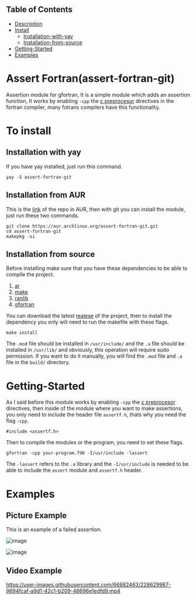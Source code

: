 ## Table of Contents
* [Description](https://github.com/alecksandr26/assert-fortran-git#assert-fortran-git)
* [Install](#Install)
  * [Installation-with-yay](#Installation-with-yay)
  * [Installation-from-source](#Installation-from-source)
* [Getting-Started](#Getting-Started)
* [Examples](#Examples)

# Assert Fortran(assert-fortran-git)
Assertion module for gfortran, It is a simple module which adds an assertion function, It works by enabling `-cpp` the [c preprocesor](https://gcc.gnu.org/onlinedocs/gfortran/Preprocessing-Options.html) directives in the fortran compiler, many fotrans compilers have this functionality.
# To install
## Installation with yay
If you have yay installed, just run this command.
```
yay -S assert-fortran-git
```
## Installation from AUR
This is the [link](https://aur.archlinux.org/packages/assert-fortran-git) of the repo in AUR, then with git you can install the module, just run these two commands.
```
git clone https://aur.archlinux.org/assert-fortran-git.git
cd assert-fortran-git
makepkg -si
```
## Installation from source
Before installing make sure that you have these dependencies to be able to compile the project.
1. [ar](https://man.archlinux.org/man/ar.1.en)
2. [make](https://man.archlinux.org/man/make.1)
3. [ranlib](https://man.archlinux.org/man/ranlib.1)
4. [gfortran](https://man.archlinux.org/man/gfortran.1)

You can download the latest [realese](https://github.com/alecksandr26/Fortran-Assertion-Module/releases) of the project, then to install the dependency you only will need to run the makefile with these flags.
```
make install
```
The `.mod` file should be installed in `/usr/include/` and the `.a` file should be installed in
`/usr/lib/` and obviously, this operation will require sudo permission.
If you want to do it manually, you will find the `.mod` file and `.a` file in the `build/` directory.
# Getting-Started
As I said before this module works by enabling `-cpp` the [c preprocesor](https://gcc.gnu.org/onlinedocs/gfortran/Preprocessing-Options.html) directives,
then inside of the module where you want to make assertions, you only need to include the header file `assertf.h`, thats why you need the flag `-cpp`.
```
#include <assertf.h>
```
Then to compile the modules or the program, you need to set these flags.
```
gfortran -cpp your-program.f90 -I/usr/include -lassert
```
The `-lassert` refers to the `.a` library and the `-I/usr/include` is needed to be able to include the `assert` module and `assertf.h` header. 

# Examples
## Picture Example
This is an example of a failed assertion.

![image](https://user-images.githubusercontent.com/66882463/228629260-d76c09a4-b787-4b41-9295-ec9b098e66cf.png)

![image](https://user-images.githubusercontent.com/66882463/228629376-8e8fdd24-a885-4860-b306-9f0a86208804.png)
## Video Example

https://user-images.githubusercontent.com/66882463/228629987-9694fcaf-a9d1-42c1-b209-48696e1edfd9.mp4

